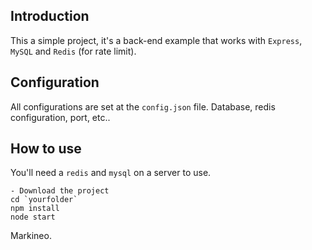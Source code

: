 ## Introduction
This a simple project, it's a back-end example that works with `Express`, `MySQL` and `Redis` (for rate limit).

## Configuration
All configurations are set at the `config.json` file. Database, redis configuration, port, etc..

## How to use
You'll need a `redis` and `mysql` on a server to use.

```
- Download the project
cd `yourfolder`
npm install
node start
```


Markineo.
